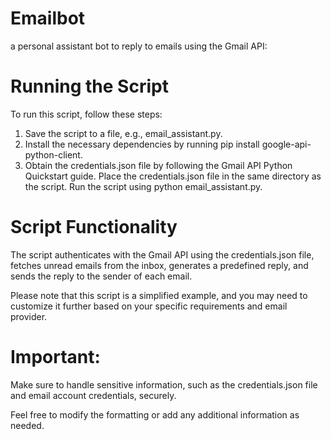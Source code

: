 # Emailbot
a  personal assistant bot to reply to emails using the Gmail API:

# Running the Script
To run this script, follow these steps:

1. Save the script to a file, e.g., email_assistant.py.
2. Install the necessary dependencies by running pip install google-api-python-client.
3. Obtain the credentials.json file by following the Gmail API Python Quickstart guide.
Place the credentials.json file in the same directory as the script.
Run the script using python email_assistant.py.

# Script Functionality
The script authenticates with the Gmail API using the credentials.json file, fetches unread emails from the inbox, generates a predefined reply, and sends the reply to the sender of each email.

Please note that this script is a simplified example, and you may need to customize it further based on your specific requirements and email provider.

# Important: 
Make sure to handle sensitive information, such as the credentials.json file and email account credentials, securely.

Feel free to modify the formatting or add any additional information as needed.
